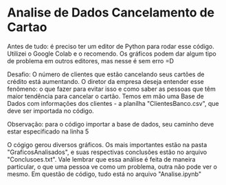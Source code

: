 # Analise de Dados Cancelamento de Cartao

Antes de tudo: é preciso ter um editor de Python para rodar esse código. Utilizei o Google Colab e o recomendo. Os gráficos podem dar algum tipo de problema em outros editores, mas nesse é sem erro =D
 
 Desafio:
 	O número de clientes que estão cancelando seus cartões de crédito está aumentando. O diretor da empresa deseja entender esse fenômeno: o que fazer para evitar isso e como saber as pessoas que têm maior tendência para cancelar o cartão.
 	Temos em mão uma Base de Dados com informações dos clientes - a planílha "ClientesBanco.csv", que deve ser importada no código.
 	
 Observação: para o código importar a base de dados, seu caminho deve estar especificado na linha 5
 
 O cógigo gerou diversos gráficos. Os mais importantes estão na pasta "GraficosAnalisados", e suas respectivas conclusões estão no arquivo "Conclusoes.txt". Vale lembrar que essa análise é feita de maneira particular, o que uma pessoa ve como um problema, outra não pode ver o mesmo. Em questão de código, tudo está no arquivo "Analise.ipynb"
 
